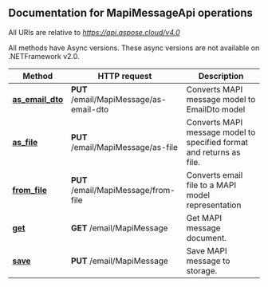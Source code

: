 

## Documentation for MapiMessageApi operations

All URIs are relative to *https://api.aspose.cloud/v4.0*

All methods have Async versions. These async versions are not available on .NETFramework v2.0.

Method | HTTP request | Description
------------- | ------------- | -------------
[**as_email_dto**](MapiMessageApi.md#as_email_dto)| **PUT** /email/MapiMessage/as-email-dto| Converts MAPI message model to EmailDto model             
[**as_file**](MapiMessageApi.md#as_file)| **PUT** /email/MapiMessage/as-file| Converts MAPI message model to specified format and returns as file.             
[**from_file**](MapiMessageApi.md#from_file)| **PUT** /email/MapiMessage/from-file| Converts email file to a MAPI model representation             
[**get**](MapiMessageApi.md#get)| **GET** /email/MapiMessage| Get MAPI message document.             
[**save**](MapiMessageApi.md#save)| **PUT** /email/MapiMessage| Save MAPI message to storage.             
